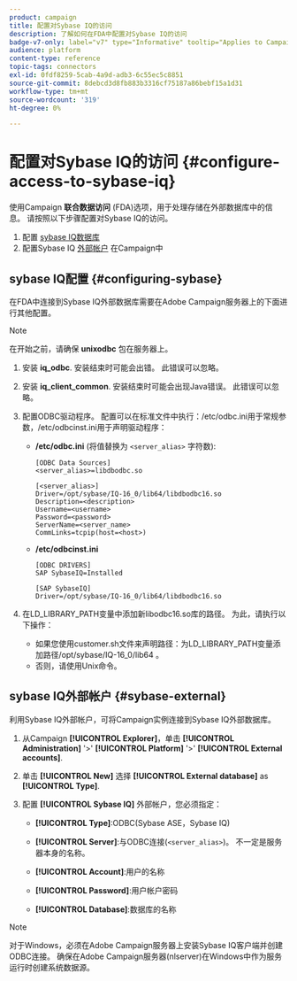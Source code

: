```yaml
---
product: campaign
title: 配置对Sybase IQ的访问
description: 了解如何在FDA中配置对Sybase IQ的访问
badge-v7-only: label="v7" type="Informative" tooltip="Applies to Campaign Classic v7 only"
audience: platform
content-type: reference
topic-tags: connectors
exl-id: 0fdf8259-5cab-4a9d-adb3-6c55ec5c8851
source-git-commit: 8debcd3d8fb883b3316cf75187a86bebf15a1d31
workflow-type: tm+mt
source-wordcount: '319'
ht-degree: 0%

---
```


# 配置对Sybase IQ的访问 {#configure-access-to-sybase-iq}



使用Campaign **联合数据访问** (FDA)选项，用于处理存储在外部数据库中的信息。 请按照以下步骤配置对Sybase IQ的访问。

1. 配置 [sybase IQ数据库](#configuring-sybase)
1. 配置Sybase IQ [外部帐户](#sybase-external) 在Campaign中

## sybase IQ配置 {#configuring-sybase}

在FDA中连接到Sybase IQ外部数据库需要在Adobe Campaign服务器上的下面进行其他配置。

>[!NOTE]
>
>在开始之前，请确保 **unixodbc** 包在服务器上。

1. 安装 **iq_odbc**. 安装结束时可能会出错。 此错误可以忽略。

1. 安装 **iq_client_common**. 安装结束时可能会出现Java错误。 此错误可以忽略。

1. 配置ODBC驱动程序。 配置可以在标准文件中执行：/etc/odbc.ini用于常规参数，/etc/odbcinst.ini用于声明驱动程序：

   * **/etc/odbc.ini** (将值替换为 `<server_alias>` 字符数):

      ```
      [ODBC Data Sources]
      <server_alias>=libdbodbc.so
      
      [<server_alias>]
      Driver=/opt/sybase/IQ-16_0/lib64/libdbodbc16.so
      Description=<description>
      Username=<username>
      Password=<password>
      ServerName=<server_name>
      CommLinks=tcpip(host=<host>)
      ```

   * **/etc/odbcinst.ini**

      ```
      [ODBC DRIVERS]
      SAP SybaseIQ=Installed
      
      [SAP SybaseIQ]
      Driver=/opt/sybase/IQ-16_0/lib64/libdbodbc16.so
      ```

1. 在LD_LIBRARY_PATH变量中添加新libodbc16.so库的路径。 为此，请执行以下操作：

   * 如果您使用customer.sh文件来声明路径：为LD_LIBRARY_PATH变量添加路径/opt/sybase/IQ-16_0/lib64 。
   * 否则，请使用Unix命令。

## sybase IQ外部帐户 {#sybase-external}

利用Sybase IQ外部帐户，可将Campaign实例连接到Sybase IQ外部数据库。

1. 从Campaign **[!UICONTROL Explorer]**，单击 **[!UICONTROL Administration]** &#39;>&#39; **[!UICONTROL Platform]** &#39;>&#39; **[!UICONTROL External accounts]**.

1. 单击 **[!UICONTROL New]** 选择 **[!UICONTROL External database]** as **[!UICONTROL Type]**.

1. 配置 **[!UICONTROL Sybase IQ]** 外部帐户，您必须指定：

   * **[!UICONTROL Type]**:ODBC(Sybase ASE，Sybase IQ)

   * **[!UICONTROL Server]**:与ODBC连接(`<server_alias>`)。 不一定是服务器本身的名称。

   * **[!UICONTROL Account]**:用户的名称

   * **[!UICONTROL Password]**:用户帐户密码

   * **[!UICONTROL Database]**:数据库的名称

>[!NOTE]
>
>对于Windows，必须在Adobe Campaign服务器上安装Sybase IQ客户端并创建ODBC连接。 确保在Adobe Campaign服务器(nlserver)在Windows中作为服务运行时创建系统数据源。
